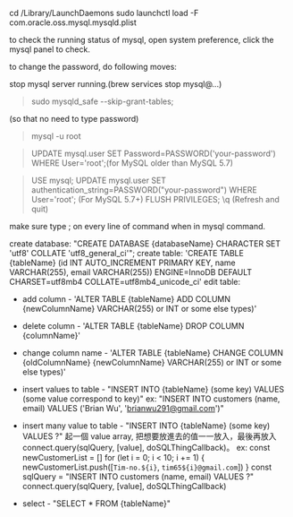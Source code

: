 <!-- 啟動 mysql with command line -->
cd /Library/LaunchDaemons
sudo launchctl load -F com.oracle.oss.mysql.mysqld.plist

to check the running status of mysql, open system preference, click the mysql panel to check.

to change the password, do following moves:

stop mysql server running.(brew services stop mysql@...)

> sudo mysqld_safe --skip-grant-tables;

(so that no need to type password)

> mysql -u root

> UPDATE mysql.user SET Password=PASSWORD('your-password') WHERE User='root';(for MySQL older than MySQL 5.7)

> USE mysql;
> UPDATE mysql.user SET authentication_string=PASSWORD("your-password") WHERE User='root'; (For MySQL 5.7+)
> FLUSH PRIVILEGES;
> \q
> (Refresh and quit)



make sure type ; on every line of command when in mysql command.

create database:
"CREATE DATABASE {databaseName} CHARACTER SET 'utf8' COLLATE 'utf8_general_ci'";
create table:
'CREATE TABLE {tableName} (id INT AUTO_INCREMENT PRIMARY KEY, name VARCHAR(255), email VARCHAR(255)) ENGINE=InnoDB DEFAULT CHARSET=utf8mb4 COLLATE=utf8mb4_unicode_ci'
edit table:
- add column -
'ALTER TABLE {tableName} ADD COLUMN {newColumnName} VARCHAR(255) or INT or some else types)'
- delete column -
'ALTER TABLE {tableName} DROP COLUMN {columnName}'
- change column name -
'ALTER TABLE {tableName} CHANGE COLUMN {oldColumnName} {newColumnName} VARCHAR(255) or INT or some else types)'

- insert values to table -
"INSERT INTO {tableName} (some key) VALUES (some value correspond to key)"
ex: "INSERT INTO customers (name, email) VALUES ('Brian Wu', 'brianwu291@gmail.com')"
- insert many value to table -
"INSERT INTO {tableName} (some key) VALUES ?"
起一個 value array, 把想要放進去的值一一放入，最後再放入 connect.query(sqlQuery, [value], doSQLThingCallback)。
ex:
const newCustomerList = []
for (let i = 0; i < 10; i += 1) {
  newCustomerList.push([`Tim-no.${i}`, `tim65${i}@gmail.com`])
}
const sqlQuery = "INSERT INTO customers (name, email) VALUES ?"
connect.query(sqlQuery, [value], doSQLThingCallback)

- select -
"SELECT * FROM {tableName}"

